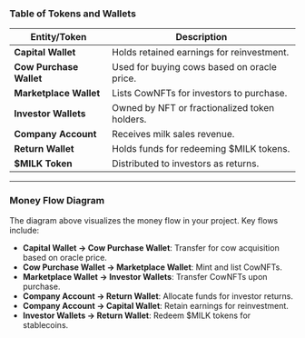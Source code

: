 ### **Table of Tokens and Wallets**

| Entity/Token         | Description                                      |
|-----------------------|--------------------------------------------------|
| **Capital Wallet**    | Holds retained earnings for reinvestment.       |
| **Cow Purchase Wallet** | Used for buying cows based on oracle price.    |
| **Marketplace Wallet** | Lists CowNFTs for investors to purchase.        |
| **Investor Wallets**  | Owned by NFT or fractionalized token holders.   |
| **Company Account**   | Receives milk sales revenue.                    |
| **Return Wallet**     | Holds funds for redeeming $MILK tokens.         |
| **$MILK Token**       | Distributed to investors as returns.            |

---

### **Money Flow Diagram**

The diagram above visualizes the money flow in your project. Key flows include:
- **Capital Wallet → Cow Purchase Wallet**: Transfer for cow acquisition based on oracle price.
- **Cow Purchase Wallet → Marketplace Wallet**: Mint and list CowNFTs.
- **Marketplace Wallet → Investor Wallets**: Transfer CowNFTs upon purchase.
- **Company Account → Return Wallet**: Allocate funds for investor returns.
- **Company Account → Capital Wallet**: Retain earnings for reinvestment.
- **Investor Wallets → Return Wallet**: Redeem $MILK tokens for stablecoins.